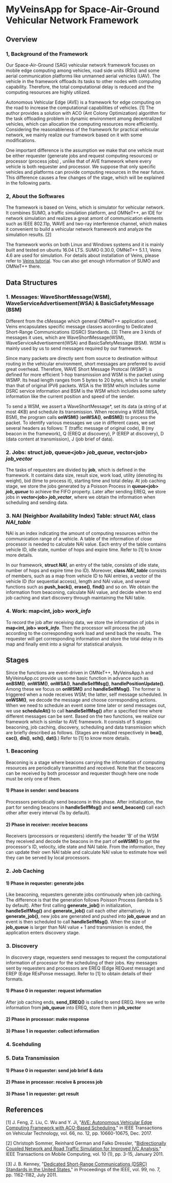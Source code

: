 # MyVeinsApp for Space-Air-Ground Vehicular Network Framework

## Overview
### 1, Background of the Framework
Our Space-Air-Ground (SAG) vehicular network framework focuses on mobile edge computing among vehicles, road side units (RSU) and some aerial communication platforms like unmanned aerial vehicles (UAV). The vehicle in the framework offloads its tasks to other nodes with computing capability. Therefore, the total computational delay is reduced and the computing resources are highly utilized. 

Autonomous Vehicular Edge (AVE) is a framework for edge computing on the road to increase the computational capabilities of vehicles. \[1\] The author provides a solution with ACO (Ant Colony Optimization) algorithm for the task offloading problem in dynamic environment among decentralized vehicles, which can allocation the computing resources more efficiently. Considering the reasonableness of the framework for practical vehicular network, we mainly realize our framework based on it with some modifications. 

One important difference is the assumption we make that one vehicle must be either requester (generate jobs and request computing resources) or processor (process jobs) , unlike that of AVE framework where every vehicle is both requester and processor. We suppose that only specific vehicles and platforms can provide computing resources in the near future. This difference causes a few changes of the stage, which will be explained in the following parts. 

### 2, About the Softwares
The framework is based on Veins, which is simulator for vehicular network. It combines SUMO, a traffic simulation platform, and OMNeT++, an IDE for network simulation and realizes a great amont of communication elements such as IEEE 802.11p, WAVE and two-ray interference channel, which makes it convenient to build a vehicular network framework and analyze the simulation results. \[2\]

The framework works on both Linux and Windows systems and it is mainly built and tested on ubuntu 16.04 LTS. SUMO 0.30.0, OMNeT++ 5.1.1, Veins 4.6 are used for simulation. For details about installation of Veins, please refer to [Veins tutorial][1]. You can also get enough information of SUMO and OMNeT++ there. 

[1]:http://veins.car2x.org/tutorial/

## Data Structures
### 1. Messages: WaveShortMessage(WSM), WaveServiceAdvertisement(WSA) & BasicSafetyMessage (BSM)
Different from the cMessage which general OMNeT++ application used, Veins encapsulates specific message classes according to Dedicated Short-Range Communications (DSRC) Standards. \[3\] There are 3 kinds of messages it uses, which are WaveShortMessage(WSM), WaveServiceAdvertisement(WSA) and BasicSafetyMessage (BSM). WSM is mainly used by us to send messages required by our framework. 

Since many packets are directly sent from source to destination without routing in the vehicular environment, short messages are preferred to avoid great overhead. Therefore, WAVE Short Message Protocal (WSMP) is defined for more efficient 1-hop transmission and WSM is the packet using WSMP. Its head length ranges from 5 bytes to 20 bytes, which is far smaller than that of original IPV6 packets. WSA is the WSM which includes some DSRC service information and BSM is the WSM which includes some safety information like the current position and speed of the sender. 

To send a WSM, we assert a WaveShortMessage*, set its data (a string of at most 4KB) and schedule its transmission. When receiving a WSM (WSA, BSM), the program calls **onWSM()** (**onWSA()**, **onBSM()**) to process the packet. To identify various messages we use in different cases, we set several headers as follows: T (traffic message of original code), B (my beacon in the framework), Q (EREQ at discovery), P (EREP at discovery), D (data content at transmission), J (job brief of data).     

### 2. Jobs: struct _job_, queue\<job\> _job\_queue_, vector\<job\> _job\_vector_
The tasks of requesters are divided by **job**, which is defined in the framework. It contains data size, result size, work load, utility (denoting its weight), bid (time to process it), starting time and total delay. At job caching stage, we store the jobs generated by a Poisson Process in **queue\<job\> _job\_queue_** to achieve the FIFO property. Later after sending EREQ, we store jobs in  **vector\<job\> _job\_vector_**, where we obtain the information when scheduling and sending data. 

### 3. NAI (Neighbor Availability Index) Table: struct _NAI_, class _NAI\_table_
NAI is an index indicating the amount of computing resources within the communication range of a vehicle. A table of the information of close processor is needed to calculate NAI value. Each entry of the table contains vehicle ID, idle state, number of hops and expire time. Refer to \[1\] to know more details. 

In our framework, **struct _NAI_**, an entry of the table, consists of idle state, number of hops and expire time (no ID). Moreover, **class _NAI\_table_** consists of members, such as a map from vehicle ID to NAI entries, a vector of the vehicle ID (for sequential access), length and NAI value, and several functions such as **push_back()**, **erase()**, **find()** and so on. We obtain the information from beaconing, calculate NAI value, and decide when to end job caching and start discovery through maintaining the NAI table. 

### 4. Work: map\<int, job\> _work\_info_
To record the job after receiving data, we store the information of jobs in **map\<int, job\> _work\_info_**. Then the processor will process the job according to the corresponding work load and send back the results. The requester will get corresponding information and store the total delay in its map and finally emit into a signal for statistical analysis. 

## Stages
Since the functions are event-driven in OMNeT++, MyVeinsApp.h and MyVeinsApp.cc provide us some basic function in advance such as **onBSM()**, **onWSM()**, **onWSA()**, **handleSelfMsg()**, **handlePositionUpdate()**. Among these we focus on **onWSM()** and **handleSelfMsg()**. The former is triggered when a node receives WSM; the latter, self message scheduled. In **onWSM()**, we decode the message and choose corresponding actions. When we need to schedule an event some time later or send messages out, we use **scheduleAt()** to call **handleSelfMsg()** after a specified time where different messages can be sent. Based on the two functions, we realize our framework which is similar to AVE framework. It consists of 5 stages: beaconing, job caching, discovery, scheduling and data transmission which are briefly described as follows. (Stages are realized respectively in **bea()**, **cac()**, **dis()**, **sch()**, **dat()**.) Refer to \[1\] to know more details.  

### 1. Beaconing
Beaconing is a stage where beacons carrying the information of computing resources are periodically transmitted and received. Note that the beacons can be received by both processor and requester though here one node must be only one of them. 

#### 1) Phase in sender: send beacons
Processors periodically send beacons in this phase. After initialization, the part for sending beacons in **handleSelfMsg()** and **send_beacon()** call each other after every interval (1s by default). 

#### 2) Phase in receiver: receive beacons
Receivers (processors or requesters) identify the header 'B' of the WSM they received and decode the beacons in the part of **onWSM()** to get the processor's ID, velocity, idle state and NAI table. From the information, they can update their own NAI table and calculate NAI value to estimate how well they can be served by local processors. 

### 2. Job Caching
#### 1) Phase in requester: generate jobs
Like beaconing, requesters generate jobs continuously when job caching. The difference is that the generation follows Poisson Process (lambda is 5 by default). After first calling **generate\_job()** in initialization, **handleSelfMsg()** and **generate\_job()** call each other alternatively. In **generate\_job()**, new jobs are generated and pushed into **job\_queue** and an event is then scheduled to call **handleSelfMsg()**. When the size of **job\_queue** is larger than NAI value + 1 and transmission is ended, the application enters discovery stage. 

### 3. Discovery
In discovery stage, requesters send messages to request the computational information of processor for the scheduling of their jobs. Key messages sent by requesters and processors are EREQ (Edge REQuest message) and EREP (Edge REsPonse message). Refer to \[1\] to obtain details of their formats. 

#### 1) Phase 0 in requester: request information
After job caching ends, **send_EREQ()** is called to send EREQ. Here we write information from **job_queue** into EREQ, store them in **job_vector**

#### 2) Phase in processor: make response

#### 3) Phase 1 in requester: collect information

### 4. Scehduling

### 5. Data Transmission
#### 1) Phase 0 in requester: send job brief & data

#### 2) Phase in processor: receive & process job

#### 3) Phase 1 in requester: get result

## References
\[1\]  J. Feng, Z. Liu, C. Wu and Y. Ji, "[AVE: Autonomous Vehicular Edge Computing Framework with ACO-Based Scheduling][2]," in IEEE Transactions on Vehicular Technology, vol. 66, no. 12, pp. 10660-10675, Dec. 2017.

[2]: http://ieeexplore.ieee.org/stamp/stamp.jsp?tp=&arnumber=7946184&isnumber=8207705

\[2\] Christoph Sommer, Reinhard German and Falko Dressler, "[Bidirectionally Coupled Network and Road Traffic Simulation for Improved IVC Analysis][3]," IEEE Transactions on Mobile Computing, vol. 10 (1), pp. 3-15, January 2011.

[3]: http://ieeexplore.ieee.org/stamp/stamp.jsp?tp=&arnumber=5510240&isnumber=5640589

\[3\] J. B. Kenney, "[Dedicated Short-Range Communications (DSRC) Standards in the United States][4]," in Proceedings of the IEEE, vol. 99, no. 7, pp. 1162-1182, July 2011.

[4]: http://ieeexplore.ieee.org/stamp/stamp.jsp?tp=&arnumber=5888501&isnumber=5888494

